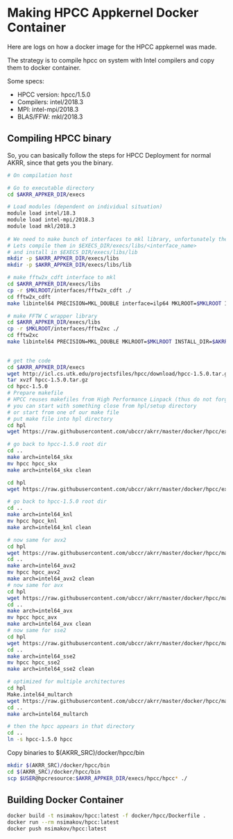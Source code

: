 # Making HPCC Appkernel Docker Container

Here are logs on how a docker image for the HPCC appkernel was made.

The strategy is to compile hpcc on system with Intel compilers and copy them to docker container.

Some specs:
* HPCC version: hpcc/1.5.0
* Compilers: intel/2018.3
* MPI: intel-mpi/2018.3
* BLAS/FFW: mkl/2018.3


## Compiling HPCC binary

So, you can basically follow the steps for HPCC Deployment for normal AKRR, since that gets you the binary. 

```bash
# On compilation host

# Go to executable directory
cd $AKRR_APPKER_DIR/execs

# Load modules (dependent on individual situation)
module load intel/18.3
module load intel-mpi/2018.3
module load mkl/2018.3
 
# We need to make bunch of interfaces to mkl library, unfortunately they are not precompiled
# Lets compile them in $EXECS_DIR/execs/libs/<interface_name>
# and install in $EXECS_DIR/execs/libs/lib
mkdir -p $AKRR_APPKER_DIR/execs/libs
mkdir -p $AKRR_APPKER_DIR/execs/libs/lib

# make fftw2x_cdft interface to mkl
cd $AKRR_APPKER_DIR/execs/libs
cp -r $MKLROOT/interfaces/fftw2x_cdft ./
cd fftw2x_cdft
make libintel64 PRECISION=MKL_DOUBLE interface=ilp64 MKLROOT=$MKLROOT INSTALL_DIR=$AKRR_APPKER_DIR/execs/libs/lib

# make FFTW C wrapper library
cd $AKRR_APPKER_DIR/execs/libs
cp -r $MKLROOT/interfaces/fftw2xc ./
cd fftw2xc
make libintel64 PRECISION=MKL_DOUBLE MKLROOT=$MKLROOT INSTALL_DIR=$AKRR_APPKER_DIR/execs/libs/lib

 
# get the code
cd $AKRR_APPKER_DIR/execs
wget http://icl.cs.utk.edu/projectsfiles/hpcc/download/hpcc-1.5.0.tar.gz
tar xvzf hpcc-1.5.0.tar.gz
cd hpcc-1.5.0
# Prepare makefile
# HPCC reuses makefiles from High Performance Linpack (thus do not forget to get to hpl directory)
# you can start with something close from hpl/setup directory
# or start from one of our make file
# put make file into hpl directory
cd hpl
wget https://raw.githubusercontent.com/ubccr/akrr/master/docker/hpcc/execs/misc/hpcc/Make.intel64_skx

# go back to hpcc-1.5.0 root dir
cd ..
make arch=intel64_skx
mv hpcc hpcc_skx
make arch=intel64_skx clean

cd hpl
wget https://raw.githubusercontent.com/ubccr/akrr/master/docker/hpcc/execs/misc/hpcc/Make.intel64_knl

# go back to hpcc-1.5.0 root dir
cd ..
make arch=intel64_knl
mv hpcc hpcc_knl
make arch=intel64_knl clean

# now same for avx2
cd hpl
wget https://raw.githubusercontent.com/ubccr/akrr/master/docker/hpcc/makefiles/Make.intel64_avx2
cd ..
make arch=intel64_avx2
mv hpcc hpcc_avx2
make arch=intel64_avx2 clean
# now same for avx
cd hpl
wget https://raw.githubusercontent.com/ubccr/akrr/master/docker/hpcc/makefiles/Make.intel64_avx
cd ..
make arch=intel64_avx
mv hpcc hpcc_avx
make arch=intel64_avx clean
# now same for sse2
cd hpl
wget https://raw.githubusercontent.com/ubccr/akrr/master/docker/hpcc/makefiles/Make.intel64_sse2
cd ..
make arch=intel64_sse2
mv hpcc hpcc_sse2
make arch=intel64_sse2 clean

# optimized for multiple architectures
cd hpl
Make.intel64_multarch
wget https://raw.githubusercontent.com/ubccr/akrr/master/docker/hpcc/makefiles/Make.intel64_multarch
cd ..
make arch=intel64_multarch

# then the hpcc appears in that directory
cd ..
ln -s hpcc-1.5.0 hpcc
```

Copy binaries to $(AKRR_SRC)/docker/hpcc/bin
```bash
mkdir $(AKRR_SRC)/docker/hpcc/bin
cd $(AKRR_SRC)/docker/hpcc/bin
scp $USER@hpcresource:$AKRR_APPKER_DIR/execs/hpcc/hpcc* ./
```

## Building Docker Container

```bash
docker build -t nsimakov/hpcc:latest -f docker/hpcc/Dockerfile .
docker run --rm nsimakov/hpcc:latest
docker push nsimakov/hpcc:latest
```



